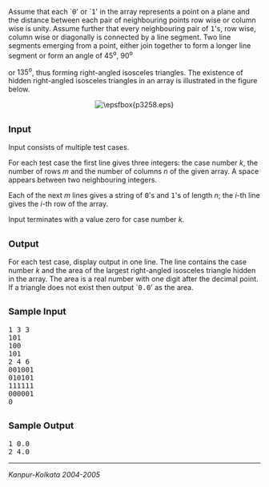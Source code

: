 <p>
Assume that each `<tt>0</tt>' or `<tt>1</tt>' in the array represents a point on a plane and the distance
between each pair of neighbouring
points row wise or column wise is unity. Assume further that every
neighbouring pair of <tt>1</tt>'s,
row wise, column wise or diagonally is connected by a line segment. Two line segments emerging
from a point, either join together to
form a longer line segment or form an angle of <span class="MATH">45<sup><tt>o</tt></sup></span>, <span class="MATH">90<sup><tt>o</tt></sup></span>

or <span class="MATH">135<sup><tt>o</tt></sup></span>, thus forming right-angled isosceles triangles. The
existence of hidden right-angled isosceles triangles in an array is illustrated
in the figure below.

</p><p>
</p><div align="CENTER">
<!-- MATH
 $\epsfbox{p3258.eps}$
 -->
<img align="BOTTOM" border="0" src="file://KQl4B9jD.png" alt="\epsfbox{p3258.eps}">
</div>

<p>

</p><h2><font size="4" color="#ff0000"><a name="SECTION0001001000000000000000">
Input</a>&nbsp;</font>
</h2>

<p>
Input consists of multiple test cases.

</p><p>
For each test case the first line gives
three integers: the case number <span class="MATH"><i>k</i></span>, the number of rows <span class="MATH"><i>m</i></span> and the number of
columns <span class="MATH"><i>n</i></span> of the given array. A space appears between two
neighbouring integers.

</p><p>
Each of the next <span class="MATH"><i>m</i></span> lines gives a string
of <tt>0</tt>'s and <tt>1</tt>'s of length <span class="MATH"><i>n</i></span>; the <span class="MATH"><i>i</i></span>-th line gives the <span class="MATH"><i>i</i></span>-th row of the array.


</p><p>
Input terminates with a value zero for case number <span class="MATH"><i>k</i></span>.

</p><p>

</p><h2><font size="4" color="#ff0000"><a name="SECTION0001002000000000000000">
Output</a>&nbsp;</font>
</h2>

<p>
For each test case, display output in
one line. The line contains the case number <span class="MATH"><i>k</i></span> and the area of the largest
right-angled isosceles triangle hidden in the array. The area is a real number
with one digit after the decimal point. If a triangle does
not exist then output `<tt>0.0</tt>' as the area.


</p><p>

</p><h2><font size="4" color="#ff0000"><a name="SECTION0001003000000000000000">
Sample Input</a>&nbsp;</font>
</h2>

<p>
</p><pre>1 3 3
101
100
101
2 4 6
001001
010101
111111
000001
0
</pre>

<p>

</p><h2><font size="4" color="#ff0000"><a name="SECTION0001004000000000000000">
Sample Output</a>&nbsp;</font>

</h2>

<p>
</p><pre>1 0.0
2 4.0
</pre>

<p>
</p><hr><address>Kanpur-Kolkata 2004-2005</address><p>

</p>